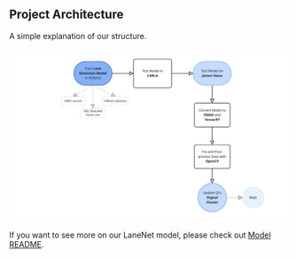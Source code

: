 ## Project Architecture

A simple explanation of our structure.

![Our project structure](ADR/Fluxograma.jpg)

If you want to see more on our LaneNet model, please check out [Model README](/pytorch/README.md).
